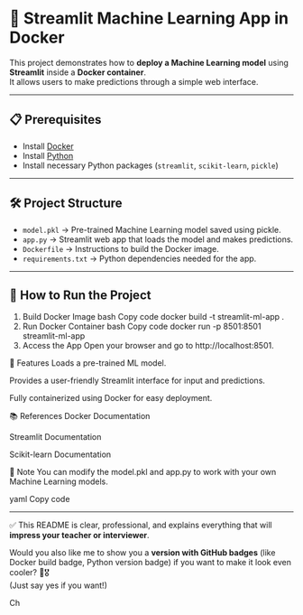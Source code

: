 # 🚀 Streamlit Machine Learning App in Docker

This project demonstrates how to **deploy a Machine Learning model** using **Streamlit** inside a **Docker container**.  
It allows users to make predictions through a simple web interface.

---

## 📋 Prerequisites
- Install [Docker](https://docs.docker.com/get-docker/)
- Install [Python](https://www.python.org/)
- Install necessary Python packages (`streamlit`, `scikit-learn`, `pickle`)

---

## 🛠️ Project Structure
- `model.pkl` → Pre-trained Machine Learning model saved using pickle.
- `app.py` → Streamlit web app that loads the model and makes predictions.
- `Dockerfile` → Instructions to build the Docker image.
- `requirements.txt` → Python dependencies needed for the app.

---

## 📄 How to Run the Project


1. Build Docker Image
bash
Copy code
docker build -t streamlit-ml-app .
2. Run Docker Container
bash
Copy code
docker run -p 8501:8501 streamlit-ml-app
3. Access the App
Open your browser and go to http://localhost:8501.

📸 Features
Loads a pre-trained ML model.

Provides a user-friendly Streamlit interface for input and predictions.

Fully containerized using Docker for easy deployment.

📚 References
Docker Documentation

Streamlit Documentation

Scikit-learn Documentation

📢 Note
You can modify the model.pkl and app.py to work with your own Machine Learning models.

yaml
Copy code

---

✅ This README is clear, professional, and explains everything that will **impress your teacher or interviewer**.

Would you also like me to show you a **version with GitHub badges** (like Docker build badge, Python version badge) if you want to make it look even cooler? 🚀🎖️  
(Just say yes if you want!)

















Ch
